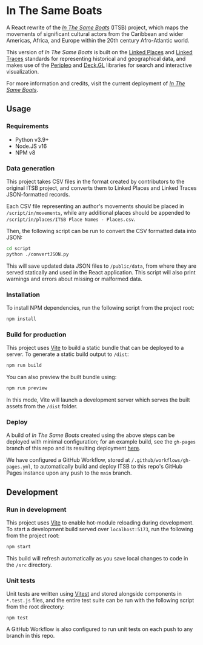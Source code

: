 # In The Same Boats

A React rewrite of the [_In The Same Boats_](https://github.com/elotroalex/itsb/tree/main) (ITSB) project, which maps the movements of significant cultural actors from the Caribbean and wider Americas, Africa, and Europe within the 20th century Afro-Atlantic world.

This version of _In The Same Boats_ is built on the [Linked Places](https://github.com/LinkedPasts/linked-places-format) and [Linked Traces](https://github.com/LinkedPasts/linked-traces-format) standards for representing historical and geographical data, and makes use of the [Peripleo](https://github.com/peripleo/peripleo) and [Deck.GL](https://github.com/visgl/deck.gl) libraries for search and interactive visualization.

For more information and credits, visit the current deployment of [_In The Same Boats_](https://performant-software.github.io/itsb/).

## Usage

### Requirements

- Python v3.9+
- Node.JS v16
- NPM v8

### Data generation

This project takes CSV files in the format created by contributors to the original ITSB project, and converts them to Linked Places and Linked Traces JSON-formatted records.

Each CSV file representing an author's movements should be placed in `/script/in/movements`, while any additional places should be appended to `/script/in/places/ITSB Place Names - Places.csv`.

Then, the following script can be run to convert the CSV formatted data into JSON:

```sh
cd script
python ./convertJSON.py
```

This will save updated data JSON files to `/public/data`, from where they are served statically and used in the React application. This script will also print warnings and errors about missing or malformed data.

### Installation

To install NPM dependencies, run the following script from the project root:

```sh
npm install
```

### Build for production

This project uses [Vite](https://vitejs.dev/) to build a static bundle that can be deployed to a server. To generate a static build output to `/dist`:

```sh
npm run build
```

You can also preview the built bundle using:

```sh
npm run preview
```

In this mode, Vite will launch a development server which serves the built assets from the `/dist` folder.

### Deploy

A build of _In The Same Boats_ created using the above steps can be deployed with minimal configuration; for an example build, see the `gh-pages` branch of this repo and its resulting deployment [here](https://performant-software.github.io/itsb/).

We have configured a GitHub Workflow, stored at `/.github/workflows/gh-pages.yml`, to automatically build and deploy ITSB to this repo's GitHub Pages instance upon any push to the `main` branch.

## Development

### Run in development

This project uses [Vite](https://vitejs.dev/) to enable hot-module reloading during development. To start a development build served over `localhost:5173`, run the following from the project root:

```sh
npm start
```

This build will refresh automatically as you save local changes to code in the `/src` directory.

### Unit tests

Unit tests are written using [Vitest](https://vitest.dev/) and stored alongside components in `*.test.js` files, and the entire test suite can be run with the following script from the root directory:

```
npm test
```

A GitHub Workflow is also configured to run unit tests on each push to any branch in this repo.
